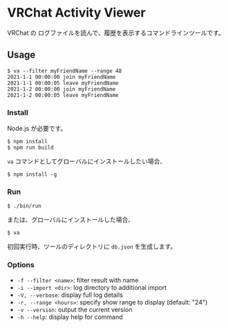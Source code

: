 # VRChat Activity Viewer

VRChat の ログファイルを読んで、履歴を表示するコマンドラインツールです。

## Usage

```
$ va --filter myFriendName --range 48
2021-1-1 00:00:00 join myFriendName
2021-1-1 00:00:05 leave myFriendName
2021-1-2 00:00:00 join myFriendName
2021-1-2 00:00:05 leave myFriendName
```

### Install

Node.js が必要です。

```
$ npm install
$ npm run build
```

`va` コマンドとしてグローバルにインストールしたい場合、

```
$ npm install -g
```

### Run

```
$ ./bin/run
```

または、グローバルにインストールした場合、

```
$ va
```

初回実行時、ツールのディレクトリに `db.json` を生成します。

### Options

* `-f --filter <name>`:
  filter result with name
* `-i --import <dir>`:
  log directory to additional import
* `-V, --verbose`:
  display full log details
* `-r, --range <hours>`:
  specify show range to display (default: "24")
* `-v --version`:
  output the current version
* `-h --help`:
  display help for command
